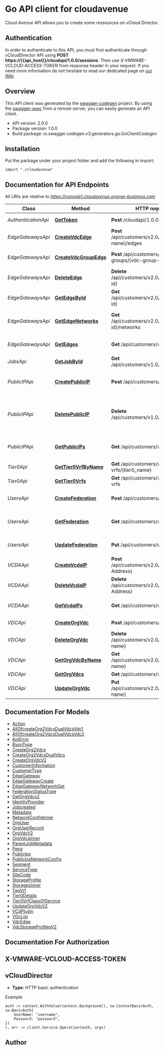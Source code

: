 # Go API client for cloudavenue

Cloud Avenue API allows you to create some ressources on vCloud Director. 

## Authentication 

In order to authenticate to this API, you must first authenticate through vCloudDirector API using **POST https://{{api_host}}/cloudapi/1.0.0/sessions**. Then use _X-VMWARE-VCLOUD-ACCESS-TOKEN_ from response header in your request.  If you need more information do not hesitate to read our dedicated page on [our Wiki](https://wiki.cloudavenue.orange-business.com/w/index.php/API_Cloud_Avenue) 

## Overview
This API client was generated by the [swagger-codegen](https://github.com/swagger-api/swagger-codegen) project.  By using the [swagger-spec](https://github.com/swagger-api/swagger-spec) from a remote server, you can easily generate an API client.

- API version: 2.0.0
- Package version: 1.0.0
- Build package: io.swagger.codegen.v3.generators.go.GoClientCodegen

## Installation
Put the package under your project folder and add the following in import:
```golang
import "./cloudavenue"
```

## Documentation for API Endpoints

All URIs are relative to *https://console1.cloudavenue.orange-business.com*

Class | Method | HTTP request | Description
------------ | ------------- | ------------- | -------------
*AuthenticationApi* | [**GetToken**](docs/AuthenticationApi.md#gettoken) | **Post** /cloudapi/1.0.0/sessions | Login to your organization
*EdgeGatewaysApi* | [**CreateVdcEdge**](docs/EdgeGatewaysApi.md#createvdcedge) | **Post** /api/customers/v2.0/vdcs/{vdc-name}/edges | Create one Edge gateway
*EdgeGatewaysApi* | [**CreateVdcGroupEdge**](docs/EdgeGatewaysApi.md#createvdcgroupedge) | **Post** /api/customers/v2.0/vdc-groups/{vdc-group-name}/edges | Create one Edge gateway in vDC group
*EdgeGatewaysApi* | [**DeleteEdge**](docs/EdgeGatewaysApi.md#deleteedge) | **Delete** /api/customers/v2.0/edges/{edge-id} | Remove Edge Gateway
*EdgeGatewaysApi* | [**GetEdgeById**](docs/EdgeGatewaysApi.md#getedgebyid) | **Get** /api/customers/v2.0/edges/{edge-id} | Get Edge gateway details
*EdgeGatewaysApi* | [**GetEdgeNetworks**](docs/EdgeGatewaysApi.md#getedgenetworks) | **Get** /api/customers/v2.0/edges/{edge-id}/networks | Get edge gateway network configuration
*EdgeGatewaysApi* | [**GetEdges**](docs/EdgeGatewaysApi.md#getedges) | **Get** /api/customers/v2.0/edges | List edge gateway of an organization
*JobsApi* | [**GetJobById**](docs/JobsApi.md#getjobbyid) | **Get** /api/customers/v1.0/jobs/{Job-Id} | Returns a job status by ID.
*PublicIPApi* | [**CreatePublicIP**](docs/PublicIPApi.md#createpublicip) | **Post** /api/customers/v1.0/ip | Request and configure a new public IP address
*PublicIPApi* | [**DeletePublicIP**](docs/PublicIPApi.md#deletepublicip) | **Delete** /api/customers/v1.0/ip/{public-ip} | Remove all configuration related to a public IP address and free IP
*PublicIPApi* | [**GetPublicIPs**](docs/PublicIPApi.md#getpublicips) | **Get** /api/customers/v2.0/ip | Get Organization&#x27;s public IP addresses
*Tier0Api* | [**GetTier0VrfByName**](docs/Tier0Api.md#gettier0vrfbyname) | **Get** /api/customers/v2.0/tier-0-vrfs/{tier0_name} | Get Tier-0 Details
*Tier0Api* | [**GetTier0Vrfs**](docs/Tier0Api.md#gettier0vrfs) | **Get** /api/customers/v2.0/tier-0-vrfs | Get all Tier-0 Gateway
*UsersApi* | [**CreateFederation**](docs/UsersApi.md#createfederation) | **Post** /api/customers/v1.0/federate | Federate an existing organization
*UsersApi* | [**GetFederation**](docs/UsersApi.md#getfederation) | **Get** /api/customers/v1.0/federate | Return federation status of an organization
*UsersApi* | [**UpdateFederation**](docs/UsersApi.md#updatefederation) | **Put** /api/customers/v1.0/federate | Regenerate SAML certificate
*VCDAApi* | [**CreateVcdaIP**](docs/VCDAApi.md#createvcdaip) | **Post** /api/customers/v2.0/vcda/ips/{Ip-Address} | Add on premise IP address
*VCDAApi* | [**DeleteVcdaIP**](docs/VCDAApi.md#deletevcdaip) | **Delete** /api/customers/v2.0/vcda/ips/{Ip-Address} | Remove on premise IP address
*VCDAApi* | [**GetVcdaIPs**](docs/VCDAApi.md#getvcdaips) | **Get** /api/customers/v2.0/vcda/ips | Get on premise IP addresses
*VDCApi* | [**CreateOrgVdc**](docs/VDCApi.md#createorgvdc) | **Post** /api/customers/v2.0/vdcs | Create a new Org VDC
*VDCApi* | [**DeleteOrgVdc**](docs/VDCApi.md#deleteorgvdc) | **Delete** /api/customers/v2.0/vdcs/{vdc-name} | Delete a vDC
*VDCApi* | [**GetOrgVdcByName**](docs/VDCApi.md#getorgvdcbyname) | **Get** /api/customers/v2.0/vdcs/{vdc-name} | Get details about one vDC
*VDCApi* | [**GetOrgVdcs**](docs/VDCApi.md#getorgvdcs) | **Get** /api/customers/v2.0/vdcs | List Org vDCs
*VDCApi* | [**UpdateOrgVdc**](docs/VDCApi.md#updateorgvdc) | **Put** /api/customers/v2.0/vdcs/{vdc-name} | Update a vDC

## Documentation For Models

 - [Action](docs/Action.md)
 - [AllOfcreateOrg2VdcsDualVdcsVdc1](docs/AllOfcreateOrg2VdcsDualVdcsVdc1.md)
 - [AllOfcreateOrg2VdcsDualVdcsVdc2](docs/AllOfcreateOrg2VdcsDualVdcsVdc2.md)
 - [ApiError](docs/ApiError.md)
 - [BvpnType](docs/BvpnType.md)
 - [CreateOrg2Vdcs](docs/CreateOrg2Vdcs.md)
 - [CreateOrg2VdcsDualVdcs](docs/CreateOrg2VdcsDualVdcs.md)
 - [CreateOrgVdcV2](docs/CreateOrgVdcV2.md)
 - [CustomerInformation](docs/CustomerInformation.md)
 - [CustomerType](docs/CustomerType.md)
 - [EdgeGateway](docs/EdgeGateway.md)
 - [EdgeGatewayCreate](docs/EdgeGatewayCreate.md)
 - [EdgeGatewayNetworkGet](docs/EdgeGatewayNetworkGet.md)
 - [FederationStatusType](docs/FederationStatusType.md)
 - [GetOrgVdcs2](docs/GetOrgVdcs2.md)
 - [IdentityProvider](docs/IdentityProvider.md)
 - [Jobcreated](docs/Jobcreated.md)
 - [Metadata](docs/Metadata.md)
 - [NetworkConfigInner](docs/NetworkConfigInner.md)
 - [OrgUser](docs/OrgUser.md)
 - [OrgUserRecord](docs/OrgUserRecord.md)
 - [OrgVdcV2](docs/OrgVdcV2.md)
 - [OrgVdcsInner](docs/OrgVdcsInner.md)
 - [ParentJobMetadata](docs/ParentJobMetadata.md)
 - [Pesg](docs/Pesg.md)
 - [PublicIps](docs/PublicIps.md)
 - [PublicIpsNetworkConfig](docs/PublicIpsNetworkConfig.md)
 - [Segment](docs/Segment.md)
 - [ServiceType](docs/ServiceType.md)
 - [SiteCode](docs/SiteCode.md)
 - [StorageProfile](docs/StorageProfile.md)
 - [StoragesInner](docs/StoragesInner.md)
 - [TagVrf](docs/TagVrf.md)
 - [Tier0Details](docs/Tier0Details.md)
 - [Tier0VrfClassOfService](docs/Tier0VrfClassOfService.md)
 - [UpdateOrgVdcV2](docs/UpdateOrgVdcV2.md)
 - [VCdPlugin](docs/VCdPlugin.md)
 - [VDcList](docs/VDcList.md)
 - [VdcEdge](docs/VdcEdge.md)
 - [VdcStorageProfilesV2](docs/VdcStorageProfilesV2.md)

## Documentation For Authorization

## X-VMWARE-VCLOUD-ACCESS-TOKEN
## vCloudDirector
- **Type**: HTTP basic authentication

Example
```golang
auth := context.WithValue(context.Background(), sw.ContextBasicAuth, sw.BasicAuth{
	UserName: "username",
	Password: "password",
})
r, err := client.Service.Operation(auth, args)
```

## Author


